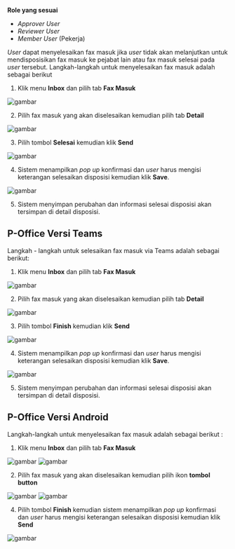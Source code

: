 **Role yang sesuai**

- *Approver User*
- *Reviewer User*
- *Member User* (Pekerja)

*User* dapat menyelesaikan fax masuk jika *user* tidak akan melanjutkan untuk mendisposisikan fax masuk ke pejabat lain atau fax masuk selesai pada *user* tersebut. Langkah-langkah untuk menyelesaikan fax masuk adalah sebagai berikut

1. Klik menu **Inbox** dan pilih tab **Fax Masuk**

![gambar](FaxMasuk/FM_WEB/SelesaiFM01.png) 

2. Pilih fax masuk yang akan diselesaikan kemudian pilih tab **Detail**

![gambar](FaxMasuk/FM_WEB/SelesaiFM02.png) 

3. Pilih tombol **Selesai** kemudian klik **Send**

![gambar](FaxMasuk/FM_WEB/SelesaiFM03.png) 

4. Sistem menampilkan *pop up* konfirmasi dan *user* harus mengisi keterangan selesaikan disposisi kemudian klik **Save**.

![gambar](FaxMasuk/FM_WEB/SelesaiFM04.png)

5. Sistem menyimpan perubahan dan informasi selesai disposisi akan tersimpan di detail disposisi.

## **P-Office Versi Teams**

Langkah - langkah untuk selesaikan fax masuk via Teams adalah sebagai berikut:

1. Klik menu **Inbox** dan pilih tab **Fax Masuk**

![gambar](FaxMasuk/FM_Teams/FM19.png)

2. Pilih fax masuk yang akan diselesaikan kemudian pilih tab **Detail**

![gambar](FaxMasuk/FM_Teams/FM20.png)

3. Pilih tombol **Finish** kemudian klik **Send**

![gambar](FaxMasuk/FM_Teams/21.png)

4. Sistem menampilkan *pop up* konfirmasi dan *user* harus mengisi keterangan selesaikan disposisi kemudian klik **Save**.

![gambar](FaxMasuk/FM_Teams/FM22.png)

5. Sistem menyimpan perubahan dan informasi selesai disposisi akan tersimpan di detail disposisi.


## **P-Office Versi Android**

Langkah-langkah untuk menyelesaikan fax masuk adalah sebagai berikut :

1. Klik menu **Inbox** dan pilih tab **Fax Masuk**

![gambar](FaxMasuk/FM_Android/SelesaiFM/A01.jpg) ![gambar](FaxMasuk/FM_Android/SelesaiFM/A02.jpg)

2. Pilih fax masuk yang akan diselesaikan kemudian pilih ikon **tombol button**

![gambar](FaxMasuk/FM_Android/SelesaiFM/A03.jpg) ![gambar](FaxMasuk/FM_Android/SelesaiFM/A04.jpg)

4. Pilih tombol **Finish** kemudian sistem menampilkan _pop up_ konfirmasi dan _user_ harus mengisi keterangan selesaikan disposisi kemudian klik **Send**

![gambar](FaxMasuk/FM_Android/SelesaiFM/A05.jpg)


